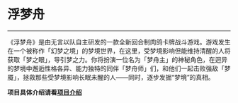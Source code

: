 # 浮梦舟

------

《浮梦舟》是由无言以队自主研发的一款全新回合制肉鸽卡牌战斗游戏。游戏发生在一个被称作「幻梦之境」的梦境世界，在这里，受梦境影响但能维持清醒的人将获取「梦之眼」，导引梦之力。你将扮演一位名为「梦舟主」的神秘角色，在迥异的梦境中邂逅性格各异、能力独特的同伴「梦舟师」们，和他们一起击败强敌「梦魇」，拯救那些受梦境影响长眠未醒的人——同时，逐步发掘“梦境”的真相。

 **项目具体介绍请看[项目介绍](https://voller-u.github.io/)** 
